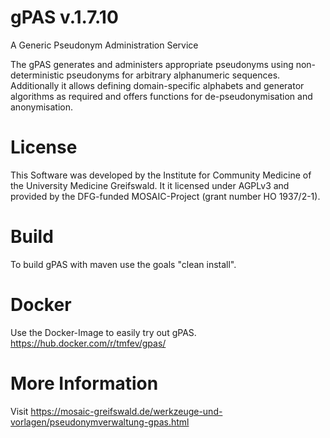 # gPAS v.1.7.10
A Generic Pseudonym Administration Service

The gPAS generates and administers appropriate pseudonyms using non-deterministic pseudonyms for arbitrary alphanumeric sequences. Additionally it allows defining domain-specific alphabets and generator algorithms as required and offers functions for de-pseudonymisation and anonymisation.

# License
This Software was developed by the Institute for Community Medicine of the University Medicine Greifswald. It it licensed under AGPLv3 and provided by the DFG-funded MOSAIC-Project (grant number HO 1937/2-1).

# Build
To build gPAS with maven use the goals "clean install".

# Docker
Use the Docker-Image to easily try out gPAS.
https://hub.docker.com/r/tmfev/gpas/

# More Information
Visit https://mosaic-greifswald.de/werkzeuge-und-vorlagen/pseudonymverwaltung-gpas.html
